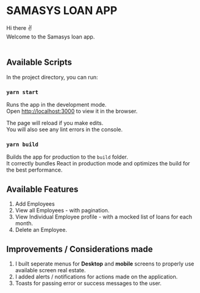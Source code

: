 # SAMASYS LOAN APP<br>
Hi there ✌ <br>
Welcome to the Samasys loan app.<br><br>

## Available Scripts

In the project directory, you can run:

### `yarn start`

Runs the app in the development mode.\
Open [http://localhost:3000](http://localhost:3000) to view it in the browser.

The page will reload if you make edits.\
You will also see any lint errors in the console.

### `yarn build`

Builds the app for production to the `build` folder.\
It correctly bundles React in production mode and optimizes the build for the best performance.

## Available Features
1. Add Employees
2. View all Employees - with pagination.
3. View Individual Employee profile - with a mocked list of loans for each month.
4. Delete an Employee.

## Improvements / Considerations made
1. I built seperate menus for **Desktop** and **mobile** screens to properly use available screen real estate.
2. I added alerts / notifications for actions made on the application.
3. Toasts for passing error or success messages to the user.
